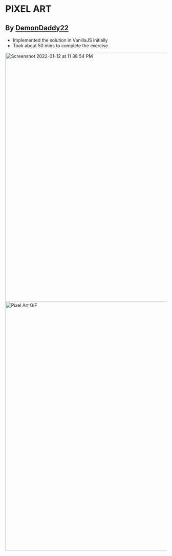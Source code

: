 # PIXEL ART

## By [DemonDaddy22](https://github.com/DemonDaddy22/)

-   Implemented the solution in VanillaJS initially
-   Took about 50 mins to complete the exercise

<img width="777" alt="Screenshot 2022-01-12 at 11 38 54 PM" src="https://user-images.githubusercontent.com/39908472/149198830-07020269-2563-4738-809b-68e6af7bf305.png">
<img width="777" alt="Pixel Art GIF" src="https://user-images.githubusercontent.com/39908472/149199818-5e024b57-3b56-4c10-8662-86d61d4230e6.gif">
